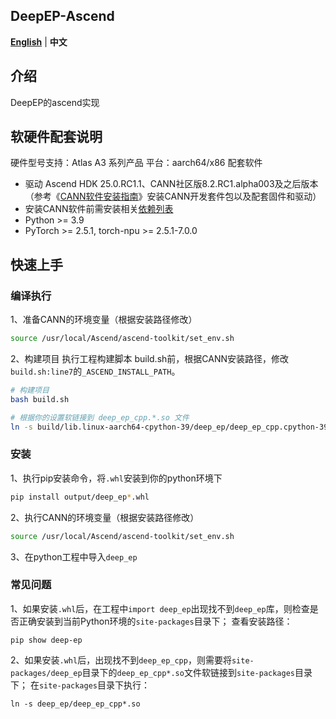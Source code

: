 <h2 align="left">
DeepEP-Ascend
</h2>

<p align="left">
<a href="README.md"><b>English</b></a> | <a><b>中文</b></a>
</p>



## 介绍
DeepEP的ascend实现


## 软硬件配套说明
硬件型号支持：Atlas A3 系列产品
平台：aarch64/x86
配套软件
- 驱动 Ascend HDK 25.0.RC1.1、CANN社区版8.2.RC1.alpha003及之后版本（参考《[CANN软件安装指南](https://www.hiascend.com/document/detail/zh/CANNCommunityEdition/82RC1alpha003/softwareinst/instg/instg_0001.html?Mode=PmIns&OS=Ubuntu&Software=cannToolKit)》安装CANN开发套件包以及配套固件和驱动）
- 安装CANN软件前需安装相关[依赖列表](https://www.hiascend.com/document/detail/zh/CANNCommunityEdition/82RC1alpha003/softwareinst/instg/instg_0045.html)
- Python >= 3.9
- PyTorch >= 2.5.1, torch-npu >= 2.5.1-7.0.0

## 快速上手
### 编译执行
1、准备CANN的环境变量（根据安装路径修改）
```bash
source /usr/local/Ascend/ascend-toolkit/set_env.sh
```

2、构建项目
执行工程构建脚本 build.sh前，根据CANN安装路径，修改`build.sh:line7`的`_ASCEND_INSTALL_PATH`。
```bash
# 构建项目
bash build.sh

# 根据你的设置软链接到 deep_ep_cpp.*.so 文件
ln -s build/lib.linux-aarch64-cpython-39/deep_ep/deep_ep_cpp.cpython-39-aarch64-linux-gnu.so
```

### 安装
1、执行pip安装命令，将`.whl`安装到你的python环境下
```bash
pip install output/deep_ep*.whl
```

2、执行CANN的环境变量（根据安装路径修改）
```bash
source /usr/local/Ascend/ascend-toolkit/set_env.sh
```
3、在python工程中导入`deep_ep`


### 常见问题
1、如果安装`.whl`后，在工程中`import deep_ep`出现找不到`deep_ep`库，则检查是否正确安装到当前Python环境的`site-packages`目录下；
查看安装路径：
```
pip show deep-ep
```

2、如果安装`.whl`后，出现找不到`deep_ep_cpp`，则需要将`site-packages/deep_ep`目录下的`deep_ep_cpp*.so`文件软链接到`site-packages`目录下；
在`site-packages`目录下执行：
```
ln -s deep_ep/deep_ep_cpp*.so
```